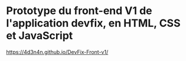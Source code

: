 # Prototype du front-end V1 de l'application devfix, en HTML, CSS et JavaScript

https://4d3n4n.github.io/DevFix-Front-v1/
